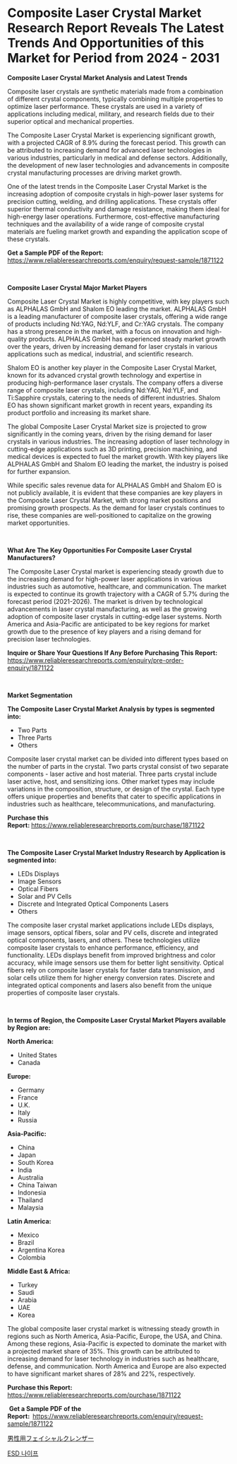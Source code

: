 <p><h1>Composite Laser Crystal Market Research Report Reveals The Latest Trends And Opportunities of this Market for Period from 2024 - 2031</h1></p><p><strong>Composite Laser Crystal Market Analysis and Latest Trends</strong></p>
<p><p>Composite laser crystals are synthetic materials made from a combination of different crystal components, typically combining multiple properties to optimize laser performance. These crystals are used in a variety of applications including medical, military, and research fields due to their superior optical and mechanical properties.</p><p>The Composite Laser Crystal Market is experiencing significant growth, with a projected CAGR of 8.9% during the forecast period. This growth can be attributed to increasing demand for advanced laser technologies in various industries, particularly in medical and defense sectors. Additionally, the development of new laser technologies and advancements in composite crystal manufacturing processes are driving market growth.</p><p>One of the latest trends in the Composite Laser Crystal Market is the increasing adoption of composite crystals in high-power laser systems for precision cutting, welding, and drilling applications. These crystals offer superior thermal conductivity and damage resistance, making them ideal for high-energy laser operations. Furthermore, cost-effective manufacturing techniques and the availability of a wide range of composite crystal materials are fueling market growth and expanding the application scope of these crystals.</p></p>
<p><strong>Get a Sample PDF of the Report:&nbsp;</strong> <a href="https://www.reliableresearchreports.com/enquiry/request-sample/1871122">https://www.reliableresearchreports.com/enquiry/request-sample/1871122</a></p>
<p>&nbsp;</p>
<p><strong>Composite Laser Crystal Major Market Players</strong></p>
<p><p>Composite Laser Crystal Market is highly competitive, with key players such as ALPHALAS GmbH and Shalom EO leading the market. ALPHALAS GmbH is a leading manufacturer of composite laser crystals, offering a wide range of products including Nd:YAG, Nd:YLF, and Cr:YAG crystals. The company has a strong presence in the market, with a focus on innovation and high-quality products. ALPHALAS GmbH has experienced steady market growth over the years, driven by increasing demand for laser crystals in various applications such as medical, industrial, and scientific research.</p><p>Shalom EO is another key player in the Composite Laser Crystal Market, known for its advanced crystal growth technology and expertise in producing high-performance laser crystals. The company offers a diverse range of composite laser crystals, including Nd:YAG, Nd:YLF, and Ti:Sapphire crystals, catering to the needs of different industries. Shalom EO has shown significant market growth in recent years, expanding its product portfolio and increasing its market share.</p><p>The global Composite Laser Crystal Market size is projected to grow significantly in the coming years, driven by the rising demand for laser crystals in various industries. The increasing adoption of laser technology in cutting-edge applications such as 3D printing, precision machining, and medical devices is expected to fuel the market growth. With key players like ALPHALAS GmbH and Shalom EO leading the market, the industry is poised for further expansion.</p><p>While specific sales revenue data for ALPHALAS GmbH and Shalom EO is not publicly available, it is evident that these companies are key players in the Composite Laser Crystal Market, with strong market positions and promising growth prospects. As the demand for laser crystals continues to rise, these companies are well-positioned to capitalize on the growing market opportunities.</p></p>
<p>&nbsp;</p>
<p><strong>What Are The Key Opportunities For Composite Laser Crystal Manufacturers?</strong></p>
<p><p>The Composite Laser Crystal market is experiencing steady growth due to the increasing demand for high-power laser applications in various industries such as automotive, healthcare, and communication. The market is expected to continue its growth trajectory with a CAGR of 5.7% during the forecast period (2021-2026). The market is driven by technological advancements in laser crystal manufacturing, as well as the growing adoption of composite laser crystals in cutting-edge laser systems. North America and Asia-Pacific are anticipated to be key regions for market growth due to the presence of key players and a rising demand for precision laser technologies.</p></p>
<p><strong>Inquire or Share Your Questions If Any Before Purchasing This Report:</strong> <a href="https://www.reliableresearchreports.com/enquiry/pre-order-enquiry/1871122">https://www.reliableresearchreports.com/enquiry/pre-order-enquiry/1871122</a></p>
<p>&nbsp;</p>
<p><strong>Market Segmentation</strong></p>
<p><strong>The Composite Laser Crystal Market Analysis by types is segmented into:</strong></p>
<p><ul><li>Two Parts</li><li>Three Parts</li><li>Others</li></ul></p>
<p><p>Composite laser crystal market can be divided into different types based on the number of parts in the crystal. Two parts crystal consist of two separate components - laser active and host material. Three parts crystal include laser active, host, and sensitizing ions. Other market types may include variations in the composition, structure, or design of the crystal. Each type offers unique properties and benefits that cater to specific applications in industries such as healthcare, telecommunications, and manufacturing.</p></p>
<p><strong>Purchase this Report:&nbsp;</strong><a href="https://www.reliableresearchreports.com/purchase/1871122">https://www.reliableresearchreports.com/purchase/1871122</a></p>
<p>&nbsp;</p>
<p><strong>The Composite Laser Crystal Market Industry Research by Application is segmented into:</strong></p>
<p><ul><li>LEDs Displays</li><li>Image Sensors</li><li>Optical Fibers</li><li>Solar and PV Cells</li><li>Discrete and Integrated Optical Components Lasers</li><li>Others</li></ul></p>
<p><p>The composite laser crystal market applications include LEDs displays, image sensors, optical fibers, solar and PV cells, discrete and integrated optical components, lasers, and others. These technologies utilize composite laser crystals to enhance performance, efficiency, and functionality. LEDs displays benefit from improved brightness and color accuracy, while image sensors use them for better light sensitivity. Optical fibers rely on composite laser crystals for faster data transmission, and solar cells utilize them for higher energy conversion rates. Discrete and integrated optical components and lasers also benefit from the unique properties of composite laser crystals.</p></p>
<p>&nbsp;</p>
<p><strong>In terms of Region, the Composite Laser Crystal Market Players available by Region are:</strong></p>
<p>
    <p> <strong> North America: </strong>
        <ul>
            <li>United States</li>
            <li>Canada</li>
        </ul>
        </p> 
    <p> <strong> Europe: </strong>
        <ul>
            <li>Germany</li>
            <li>France</li>
            <li>U.K.</li>
            <li>Italy</li>
            <li>Russia</li>
        </ul>
        </p> 
    <p> <strong> Asia-Pacific: </strong>
        <ul>
            <li>China</li>
            <li>Japan</li>
            <li>South Korea</li>
            <li>India</li>
            <li>Australia</li>
            <li>China Taiwan</li>
            <li>Indonesia</li>
            <li>Thailand</li>
            <li>Malaysia</li>
        </ul>
        </p> 
    <p> <strong> Latin America: </strong>
        <ul>
            <li>Mexico</li>
            <li>Brazil</li>
            <li>Argentina Korea</li>
            <li>Colombia</li>
        </ul>
        </p> 
    <p> <strong> Middle East & Africa: </strong>
        <ul>
            <li>Turkey</li>
            <li>Saudi</li>
            <li>Arabia</li>
            <li>UAE</li>
            <li>Korea</li>
        </ul>
    </p>
    </p>
<p><p>The global composite laser crystal market is witnessing steady growth in regions such as North America, Asia-Pacific, Europe, the USA, and China. Among these regions, Asia-Pacific is expected to dominate the market with a projected market share of 35%. This growth can be attributed to increasing demand for laser technology in industries such as healthcare, defense, and communication. North America and Europe are also expected to have significant market shares of 28% and 22%, respectively.</p></p>
<p><strong>Purchase this Report: </strong><a href="https://www.reliableresearchreports.com/purchase/1871122">https://www.reliableresearchreports.com/purchase/1871122</a></p>
<p>&nbsp;<strong>Get a Sample PDF of the Report:&nbsp;&nbsp;</strong><a href="https://www.reliableresearchreports.com/enquiry/request-sample/1871122">https://www.reliableresearchreports.com/enquiry/request-sample/1871122</a></p>
<p><strong></strong></p>
<p><p><a href="https://github.com/ppmazlotr77499/Market-Research-Report-List-1/blob/main/802973413769.md">男性用フェイシャルクレンザー</a></p><p><a href="https://github.com/idcefvhkdut6/Market-Research-Report-List-1/blob/main/940917812719.md">ESD 나이프</a></p></p>
